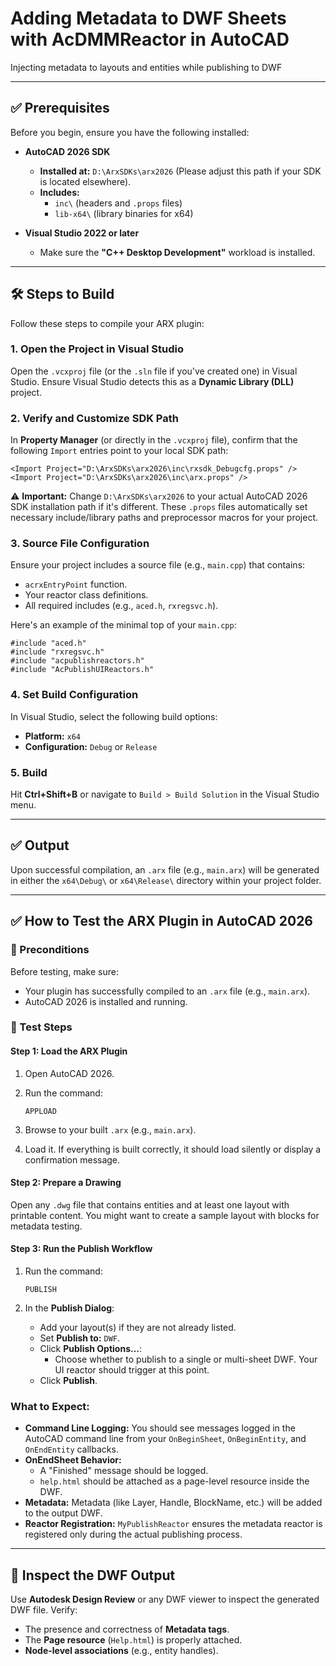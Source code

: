 # Adding Metadata to DWF Sheets with AcDMMReactor in AutoCAD

Injecting metadata to layouts and entities while publishing to DWF

---

## ✅ Prerequisites

Before you begin, ensure you have the following installed:

- **AutoCAD 2026 SDK**
  
  - **Installed at:** `D:\ArxSDKs\arx2026` (Please adjust this path if your SDK is located elsewhere).
  - **Includes:**
    - `inc\` (headers and `.props` files)
    - `lib-x64\` (library binaries for x64)

- **Visual Studio 2022 or later**
  
  - Make sure the **"C++ Desktop Development"** workload is installed.

---

## 🛠️ Steps to Build

Follow these steps to compile your ARX plugin:

### 1. Open the Project in Visual Studio

Open the `.vcxproj` file (or the `.sln` file if you've created one) in Visual Studio. Ensure Visual Studio detects this as a **Dynamic Library (DLL)** project.

### 2. Verify and Customize SDK Path

In **Property Manager** (or directly in the `.vcxproj` file), confirm that the following `Import` entries point to your local SDK path:


```
<Import Project="D:\ArxSDKs\arx2026\inc\rxsdk_Debugcfg.props" />
<Import Project="D:\ArxSDKs\arx2026\inc\arx.props" />
```

⚠️ **Important:** Change `D:\ArxSDKs\arx2026` to your actual AutoCAD 2026 SDK installation path if it's different. These `.props` files automatically set necessary include/library paths and preprocessor macros for your project.

### 3. Source File Configuration

Ensure your project includes a source file (e.g., `main.cpp`) that contains:

- `acrxEntryPoint` function.
- Your reactor class definitions.
- All required includes (e.g., `aced.h`, `rxregsvc.h`).

Here's an example of the minimal top of your `main.cpp`:


```
#include "aced.h"
#include "rxregsvc.h"
#include "acpublishreactors.h"
#include "AcPublishUIReactors.h"
```

### 4. Set Build Configuration

In Visual Studio, select the following build options:

- **Platform:** `x64`
- **Configuration:** `Debug` or `Release`

### 5. Build

Hit **Ctrl+Shift+B** or navigate to `Build > Build Solution` in the Visual Studio menu.

---

## ✅ Output

Upon successful compilation, an `.arx` file (e.g., `main.arx`) will be generated in either the `x64\Debug\` or `x64\Release\` directory within your project folder.

---

## ✅ How to Test the ARX Plugin in AutoCAD 2026

### 🔧 Preconditions

Before testing, make sure:

- Your plugin has successfully compiled to an `.arx` file (e.g., `main.arx`).
- AutoCAD 2026 is installed and running.

### 🧪 Test Steps

#### Step 1: Load the ARX Plugin

1. Open AutoCAD 2026.

2. Run the command:
   
   ```
   APPLOAD
   ```

3. Browse to your built `.arx`  (e.g., `main.arx`).

4. Load it. If everything is built correctly, it should load silently or display a confirmation message.

#### Step 2: Prepare a Drawing

Open any `.dwg` file that contains entities and at least one layout with printable content. You might want to create a sample layout with blocks for metadata testing.

#### Step 3: Run the Publish Workflow

1. Run the command:
   
   ```
   PUBLISH
   ```

2. In the **Publish Dialog**:
   
   - Add your layout(s) if they are not already listed.
   - Set **Publish to:** `DWF`.
   - Click **Publish Options...**:
     - Choose whether to publish to a single or multi-sheet DWF. Your UI reactor should trigger at this point.
   - Click **Publish**.

### What to Expect:

- **Command Line Logging:** You should see messages logged in the AutoCAD command line from your `OnBeginSheet`, `OnBeginEntity`, and `OnEndEntity` callbacks.
- **OnEndSheet Behavior:**
  - A "Finished" message should be logged.
  - `help.html` should be attached as a page-level resource inside the DWF.
- **Metadata:** Metadata (like Layer, Handle, BlockName, etc.) will be added to the output DWF.
- **Reactor Registration:** `MyPublishReactor` ensures the metadata reactor is registered only during the actual publishing process.

---

## 📁 Inspect the DWF Output

Use **Autodesk Design Review** or any DWF viewer to inspect the generated DWF file. Verify:

- The presence and correctness of **Metadata tags**.
- The **Page resource** (`Help.html`) is properly attached.
- **Node-level associations** (e.g., entity handles).

